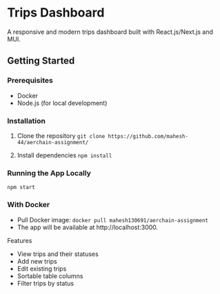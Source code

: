 # Trips Dashboard

A responsive and modern trips dashboard built with React.js/Next.js and MUI.

## Getting Started

### Prerequisites

- Docker
- Node.js (for local development)

### Installation

1. Clone the repository
   ```git clone https://github.com/mahesh-44/aerchain-assignment/```

2. Install dependencies
  ```npm install```


### Running the App Locally
  ```npm start```

### With Docker
 - Pull Docker image: ```docker pull mahesh130691/aerchain-assignment```
 - The app will be available at http://localhost:3000.

Features
  - View trips and their statuses
  - Add new trips
  - Edit existing trips
  - Sortable table columns
  - Filter trips by status
